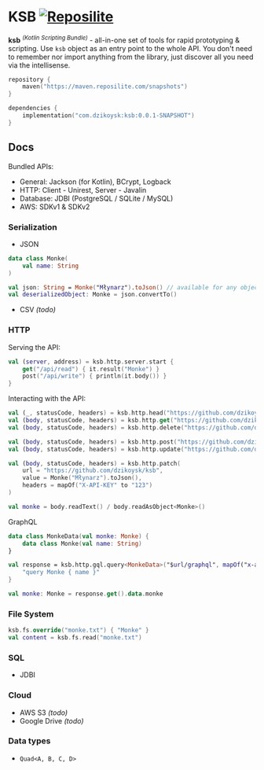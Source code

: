 # KSB [![Reposilite](https://maven.reposilite.com/api/badge/latest/snapshots/com%2Fdzikoysk%2Fksb?name=Reposilite)](https://maven.reposilite.com/#/snapshots/com/dzikoysk/ksb)

**ksb** <sup>_(Kotlin Scripting Bundle)_</sup> - all-in-one set of tools for rapid prototyping & scripting. Use `ksb` object as an entry point to the whole API.
You don't need to remember nor import anything from the library, just discover all you need via the intellisense.

```kotlin
repository {
    maven("https://maven.reposilite.com/snapshots")
}

dependencies {
    implementation("com.dzikoysk:ksb:0.0.1-SNAPSHOT")
}
```

## Docs

Bundled APIs:
* General: Jackson (for Kotlin), BCrypt, Logback
* HTTP: Client - Unirest, Server - Javalin
* Database: JDBI (PostgreSQL / SQLite / MySQL)
* AWS: SDKv1 & SDKv2

### Serialization

* JSON

```kotlin
data class Monke(
    val name: String
)

val json: String = Monke("Młynarz").toJson() // available for any object
val deserializedObject: Monke = json.convertTo()
```

* CSV _(todo)_

### HTTP

Serving the API:

```kotlin
val (server, address) = ksb.http.server.start { 
    get("/api/read") { it.result("Monke") }
    post("/api/write") { println(it.body()) }
}
```

Interacting with the API:

```kotlin
val (_, statusCode, headers) = ksb.http.head("https://github.com/dzikoysk/ksb")
val (body, statusCode, headers) = ksb.http.get("https://github.com/dzikoysk/ksb")
val (body, statusCode, headers) = ksb.http.delete("https://github.com/dzikoysk/ksb")

val (body, statusCode, headers) = ksb.http.post("https://github.com/dzikoysk/ksb", Monke("Młynarz").toJson())
val (body, statusCode, headers) = ksb.http.update("https://github.com/dzikoysk/ksb", Monke("Młynarz").toJson())

val (body, statusCode, headers) = ksb.http.patch(
    url = "https://github.com/dzikoysk/ksb", 
    value = Monke("Młynarz").toJson(),
    headers = mapOf("X-API-KEY" to "123")
)

val monke = body.readText() / body.readAsObject<Monke>()
```

GraphQL

```kotlin
data class MonkeData(val monke: Monke) {
    data class Monke(val name: String)
}

val response = ksb.http.gql.query<MonkeData>("$url/graphql", mapOf("x-api-key" to "secret")) { 
    "query Monke { name }" 
}

val monke: Monke = response.get().data.monke
```

### File System

```kotlin
ksb.fs.override("monke.txt") { "Monke" }
val content = ksb.fs.read("monke.txt")
```

### SQL

* JDBI

### Cloud

* AWS S3 _(todo)_
* Google Drive _(todo)_

### Data types

* `Quad<A, B, C, D>`
